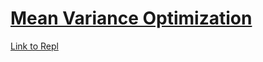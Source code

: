 # [Mean Variance Optimization](https://www.codecademy.com/paths/finance-python/tracks/visualizing-finance-data/modules/portfolio-optimization/projects/mean-variance-optimization)
[Link to Repl](https://repl.it/@lendoo73/MeanVarianceOptimization#main.py)
